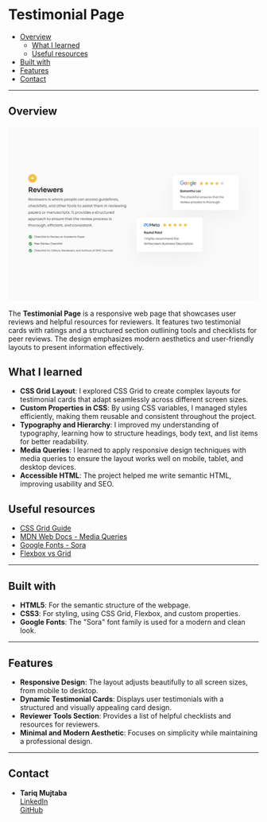 # Testimonial Page

- [Overview](#overview)
  - [What I learned](#what-i-learned)
  - [Useful resources](#useful-resources)
- [Built with](#built-with)
- [Features](#features)
- [Contact](#contact)

---

## Overview

![Testimonial Page Screenshot](https://github.com/Tariq-mujtaba/simple-testimonial-page/raw/main/resources/screenshot/Screenshot.jpg)

The **Testimonial Page** is a responsive web page that showcases user reviews and helpful resources for reviewers. It features two testimonial cards with ratings and a structured section outlining tools and checklists for peer reviews. The design emphasizes modern aesthetics and user-friendly layouts to present information effectively.

## What I learned

- **CSS Grid Layout**: I explored CSS Grid to create complex layouts for testimonial cards that adapt seamlessly across different screen sizes.
- **Custom Properties in CSS**: By using CSS variables, I managed styles efficiently, making them reusable and consistent throughout the project.
- **Typography and Hierarchy**: I improved my understanding of typography, learning how to structure headings, body text, and list items for better readability.
- **Media Queries**: I learned to apply responsive design techniques with media queries to ensure the layout works well on mobile, tablet, and desktop devices.
- **Accessible HTML**: The project helped me write semantic HTML, improving usability and SEO.

## Useful resources

- [CSS Grid Guide](https://css-tricks.com/snippets/css/complete-guide-grid/)
- [MDN Web Docs - Media Queries](https://developer.mozilla.org/en-US/docs/Web/CSS/Media_Queries)
- [Google Fonts - Sora](https://fonts.google.com/specimen/Sora)
- [Flexbox vs Grid](https://css-tricks.com/flexbox-vs-css-grid-which-should-you-use/)

---

## Built with

- **HTML5**: For the semantic structure of the webpage.
- **CSS3**: For styling, using CSS Grid, Flexbox, and custom properties.
- **Google Fonts**: The "Sora" font family is used for a modern and clean look.

---

## Features

- **Responsive Design**: The layout adjusts beautifully to all screen sizes, from mobile to desktop.
- **Dynamic Testimonial Cards**: Displays user testimonials with a structured and visually appealing card design.
- **Reviewer Tools Section**: Provides a list of helpful checklists and resources for reviewers.
- **Minimal and Modern Aesthetic**: Focuses on simplicity while maintaining a professional design.

---

## Contact

- **Tariq Mujtaba**  
  [LinkedIn](https://www.linkedin.com/in/tariqmujtaba)  
  [GitHub](https://github.com/tariq-mujtaba)

